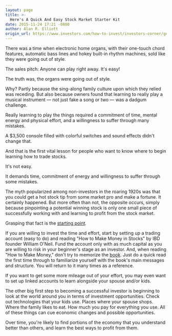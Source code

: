 ```yaml
---
layout: page
title: >-
  Here's A Quick And Easy Stock Market Starter Kit
date: 2015-11-24 17:21 -0800
author: Alan R. Elliott
origin_url: https://www.investors.com/how-to-invest/investors-corner/getting-started-in-stocks
---
```





There was a time when electronic home organs, with their one-touch chord features, automatic bass lines and hokey built-in rhythm machines, sold like they were going out of style.

  

The sales pitch: Anyone can play right away. It's easy!

  

The truth was, the organs were going out of style.

  

Why? Partly because the sing-along family culture upon which they relied was receding. But also because owners found that learning to really play a musical instrument — not just fake a song or two — was a dadgum challenge.

  

Really learning to play the things required a commitment of time, mental energy and physical effort, and a willingness to suffer through many mistakes.

  

A \$3,500 console filled with colorful switches and sound effects didn't change that.

  

And that is the first vital lesson for people who want to know where to begin learning how to trade stocks.

  

It's not easy.

  

It demands time, commitment of energy and willingness to suffer through some mistakes.

  

The myth popularized among non-investors in the roaring 1920s was that you could get a hot stock tip from some market pro and make a fortune. It certainly happened. But more often than not, the opposite occurs, simply because pinpointing a potential winning stock is only one small piece of successfully working with and learning to profit from the stock market.

  

Grasping that fact is the [starting point](http://education.investors.com/).

  

If you are willing to invest the time and effort, start by setting up a trading account (easy to do) and reading "How to Make Money in Stocks" by IBD founder William O'Neil. Fund the account only with as much capital as you are willing to risk in your beginner's stage as an investor. And, when reading "How to Make Money," don't try to memorize the [book](https://www.investors.com/store/). Just do a quick read the first time through to familiarize yourself with the book's main messages and structure. You will return to it many times as a reference.

  

If you want to get some more mileage out of your effort, you may even want to set up linked accounts to learn alongside your spouse and/or kids.

  

The other big first step to becoming a successful investor is beginning to look at the world around you in terms of investment opportunities. Check out technologies that your kids use. Places where your spouse shops. Where the family likes to eat. How much you pay for everything you use. All of these things can cue economic changes and possible opportunities.

  

Over time, you're likely to find portions of the economy that you understand better than others, and learn the best ways to profit from them.




